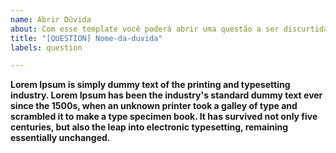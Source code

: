 ```yaml
---
name: Abrir Dúvida
about: Com esse template você poderá abrir uma questão a ser discurtida no projeto.
title: "[QUESTION] Nome-da-duvida"
labels: question

---
```


__Lorem Ipsum is simply dummy text of the printing and typesetting industry. Lorem Ipsum has been the industry's standard dummy text ever since the 1500s, when an unknown printer took a galley of type and scrambled it to make a type specimen book. It has survived not only five centuries, but also the leap into electronic typesetting, remaining essentially unchanged.__

